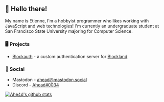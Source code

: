 ## 👋 Hello there! 
My name is Etienne, I'm a hobbyist programmer who likes working with JavaScript and web technologies! I'm currently an undergraduate student at San Francisco State University majoring for Computer Science.

### 🖥 Projects
* [Blockauth](http://blockauth.aheadbl.com) - a custom authentication server for [Blockland](https://blockland.us)

### 📶 Social
* Mastodon - [ahead@mastodon.social](https://mastodon.social/@ahead)
* Discord - [Ahead#0034](https://discord.com/users/113141460718616576)

[![Ahe4d's github stats](https://github-readme-stats.vercel.app/api?username=ahe4d)](https://github.com/anuraghazra/github-readme-stats)
